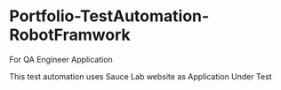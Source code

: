 # Portfolio-TestAutomation-RobotFramwork
For QA Engineer Application

This test automation uses Sauce Lab website as Application Under Test
